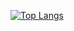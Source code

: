 [![Top Langs](https://github-readme-stats.vercel.app/api/top-langs/?username=alexsantelli&layout=compact)](https://github.com/anuraghazra/github-readme-stats)


<!--
**alexsantelli/alexsantelli** is a ✨ _special_ ✨ repository because its `README.md` (this file) appears on your GitHub profile.

Here are some ideas to get you started:

- 🔭 I’m currently working on ...
- 🌱 I’m currently learning ...
- 👯 I’m looking to collaborate on ...
- 🤔 I’m looking for help with ...
- 💬 Ask me about ...
- 📫 How to reach me: ...
- 😄 Pronouns: ...
- ⚡ Fun fact: ...
-->
